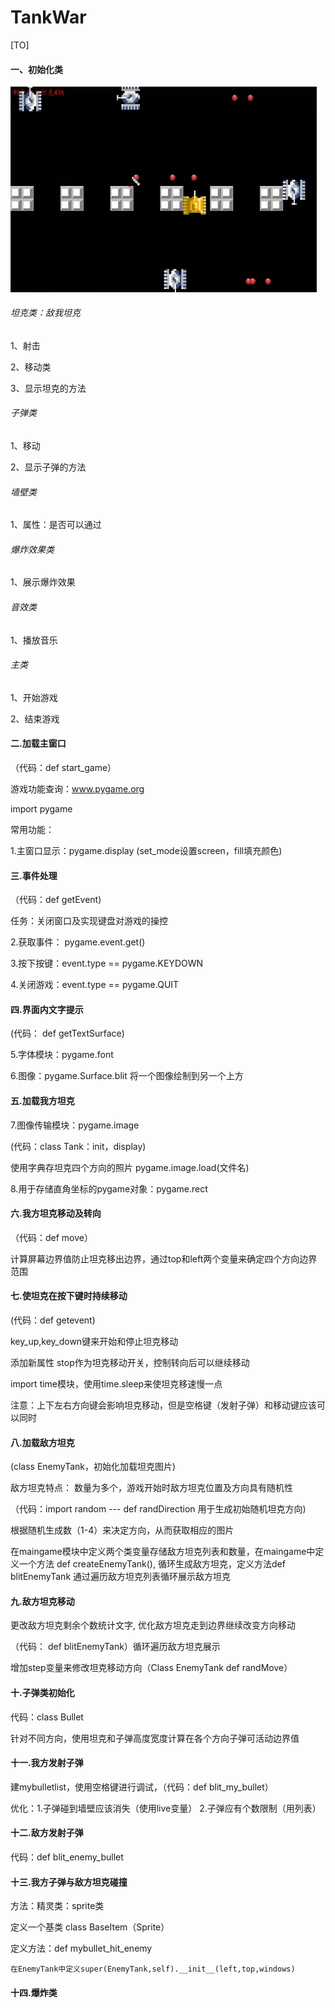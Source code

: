 # TankWar

[TO]

#### 一、初始化类

<img src="./assets/image-20221119141713624.png" alt="image-20221119141713624" style="zoom:50%;" />

###### 坦克类：敌我坦克

1、射击

2、移动类

3、显示坦克的方法

###### 子弹类

1、移动

2、显示子弹的方法

###### 墙壁类

1、属性：是否可以通过

###### 爆炸效果类

1、展示爆炸效果

###### 音效类

1、播放音乐

###### 主类

1、开始游戏

2、结束游戏



#### 二.加载主窗口

（代码：def start_game）

游戏功能查询：www.pygame.org

import pygame

常用功能：

1.主窗口显示：pygame.display (set_mode设置screen，fill填充颜色)

#### 三.事件处理

（代码：def getEvent)

任务：关闭窗口及实现键盘对游戏的操控

2.获取事件： pygame.event.get()

3.按下按键：event.type == pygame.KEYDOWN

4.关闭游戏：event.type == pygame.QUIT

#### 四.界面内文字提示

(代码： def getTextSurface)

5.字体模块：pygame.font

6.图像：pygame.Surface.blit 将一个图像绘制到另一个上方

#### 五.加载我方坦克

7.图像传输模块：pygame.image

(代码：class Tank：init，display)

使用字典存坦克四个方向的照片 pygame.image.load(文件名)

8.用于存储直角坐标的pygame对象：pygame.rect

#### 六.我方坦克移动及转向

（代码：def move）

计算屏幕边界值防止坦克移出边界，通过top和left两个变量来确定四个方向边界范围

#### 七.使坦克在按下键时持续移动

(代码：def getevent)

key_up,key_down键来开始和停止坦克移动

添加新属性 stop作为坦克移动开关，控制转向后可以继续移动

import time模块，使用time.sleep来使坦克移速慢一点

注意：上下左右方向键会影响坦克移动，但是空格键（发射子弹）和移动键应该可以同时

#### 八.加载敌方坦克

(class EnemyTank，初始化加载坦克图片)

敌方坦克特点： 数量为多个，游戏开始时敌方坦克位置及方向具有随机性

（代码：import random --- def randDirection 用于生成初始随机坦克方向)

根据随机生成数（1-4）来决定方向，从而获取相应的图片

在maingame模块中定义两个类变量存储敌方坦克列表和数量，在maingame中定义一个方法 def createEnemyTank(), 循环生成敌方坦克，定义方法def blitEnemyTank 通过遍历敌方坦克列表循环展示敌方坦克

#### 九.敌方坦克移动

更改敌方坦克剩余个数统计文字, 优化敌方坦克走到边界继续改变方向移动

（代码： def blitEnemyTank）循环遍历敌方坦克展示

增加step变量来修改坦克移动方向（Class EnemyTank def randMove）

#### 十.子弹类初始化

代码：class Bullet 

针对不同方向，使用坦克和子弹高度宽度计算在各个方向子弹可活动边界值

#### 十一.我方发射子弹

建mybulletlist，使用空格键进行调试，（代码：def blit_my_bullet）

优化：1.子弹碰到墙壁应该消失（使用live变量） 2.子弹应有个数限制（用列表）

#### 十二.敌方发射子弹

代码：def blit_enemy_bullet

#### 十三.我方子弹与敌方坦克碰撞

方法：精灵类：sprite类

定义一个基类 class BaseItem（Sprite）

定义方法：def mybullet_hit_enemy

```
在EnemyTank中定义super(EnemyTank,self).__init__(left,top,windows)
```

#### 十四.爆炸类

